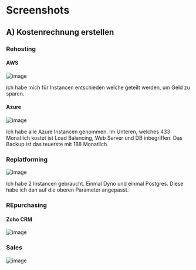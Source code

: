 # Screenshots 
## A) Kostenrechnung erstellen 

### Rehosting 

#### AWS 
![image](https://github.com/user-attachments/assets/7c8fb480-5d33-4e9b-b20b-df395a7260da)

<p> Ich habe mich für Instancen entschieden welche geteilt werden, um Geld zu sparen.</p>

#### Azure
![image](https://github.com/user-attachments/assets/62a95e4a-437c-485c-a393-709e863b1f88)

<p> Ich habe alle Azure Instancen genommen. Im Unteren, welches 433 Monatlich kostet ist Load Balancing, Web Server und DB inbegriffen. Das Backup ist das teuerste mit 188 Monatlich.  </p>

### Replatforming 
![image](https://github.com/user-attachments/assets/2307f64b-7715-4fdb-9c55-26a0eb1dc0fa)

<p> Ich habe 2 Instancen gebraucht. Einmal Dyno und einmal Postgres. Diese habe ich dan auf die oberen Parameter angepasst. </p>

### REpurchasing 

#### Zoho CRM 
![image](https://github.com/user-attachments/assets/58f90662-3a4b-4ac4-957e-eb5bac7daa06)

### Sales 
![image](https://github.com/user-attachments/assets/f20d84c6-0aa7-4347-bfb2-27a920cf9374)



